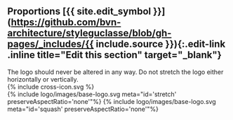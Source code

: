 ## Proportions [{{ site.edit_symbol }}](https://github.com/bvn-architecture/styleguclasse/blob/gh-pages/_includes/{{ include.source }}){:.edit-link .inline title="Edit this section" target="_blank"}

<div class="style-guide-block-text">
The logo should never be altered in any way. Do not stretch the logo either horizontally or vertically.

<div class="red-cross-spacing">
{% include cross-icon.svg %}
</div>
</div>

<div class="style-guide-block-image" markdown="1">
<div>
{% include logo/images/base-logo.svg meta="id='stretch' preserveAspectRatio='none'"%}
{% include logo/images/base-logo.svg meta="id='squash' preserveAspectRatio='none'"%}
</div>
</div>
